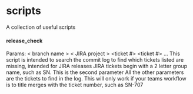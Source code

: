 # scripts
A collection of useful scripts


#### release_check
Params: < branch name > < JIRA project > <ticket #> <ticket #> ...
This script is intended to search the commit log to find which tickets listed are missing, intended for JIRA releases
JIRA tickets begin with a 2 letter group name, such as SN. This is the second parameter
All the other parameters are the tickets to find in the log. This will only work if your teams workflow is to title merges with the ticket number, such as SN-707 

